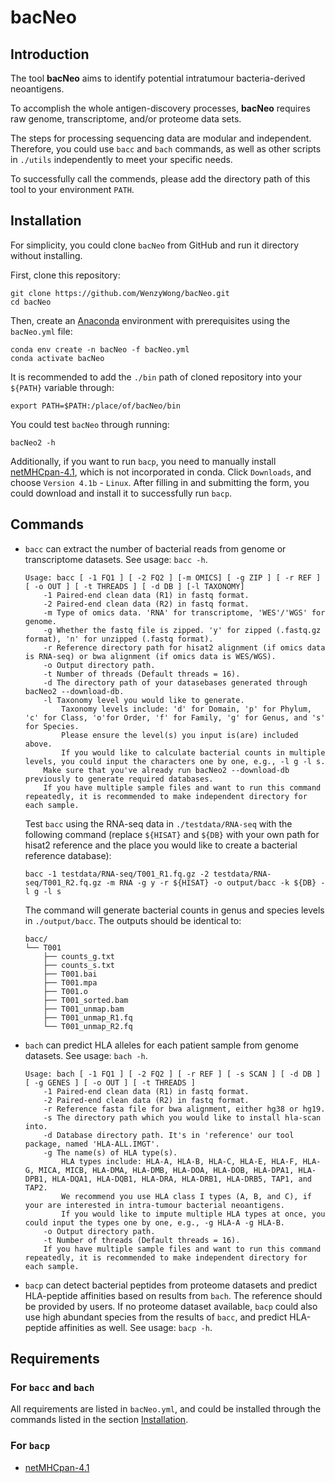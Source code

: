 # bacNeo

## Introduction

The tool **bacNeo** aims to identify potential intratumour bacteria-derived neoantigens. 

To accomplish the whole antigen-discovery processes, **bacNeo** requires raw genome, transcriptome, and/or proteome data sets.

The steps for processing sequencing data are modular and independent. Therefore, you could use `bacc` and `bach` commands, as well as other scripts in `./utils` independently to meet your specific needs.

To successfully call the commends, please add the directory path of this tool to your environment `PATH`.

## Installation

For simplicity, you could clone `bacNeo` from GitHub and run it directory without installing.

First, clone this repository:

```
git clone https://github.com/WenzyWong/bacNeo.git
cd bacNeo
```

Then, create an [Anaconda](https://docs.anaconda.com/anaconda/install/) environment with prerequisites using the `bacNeo.yml` file:

```
conda env create -n bacNeo -f bacNeo.yml
conda activate bacNeo
```

It is recommended to add the `./bin` path of cloned repository into your `${PATH}` variable through:

```
export PATH=$PATH:/place/of/bacNeo/bin
```

You could test `bacNeo` through running:

```
bacNeo2 -h
```

Additionally, if you want to run `bacp`, you need to manually install [netMHCpan-4.1](https://services.healthtech.dtu.dk/services/NetMHCpan-4.1/), which is not incorporated in conda. Click `Downloads`, and choose `Version 4.1b` - `Linux`. After filling in and submitting the form, you could download and install it to successfully run `bacp`.

## Commands

- `bacc` can extract the number of bacterial reads from genome or transcriptome datasets. See usage: `bacc -h`.

    ```
    Usage: bacc [ -1 FQ1 ] [ -2 FQ2 ] [-m OMICS] [ -g ZIP ] [ -r REF ] [ -o OUT ] [ -t THREADS ] [ -d DB ] [-l TAXONOMY]
        -1 Paired-end clean data (R1) in fastq format.
        -2 Paired-end clean data (R2) in fastq format.
        -m Type of omics data. 'RNA' for transcriptome, 'WES'/'WGS' for genome.
        -g Whether the fastq file is zipped. 'y' for zipped (.fastq.gz format), 'n' for unzipped (.fastq format).
        -r Reference directory path for hisat2 alignment (if omics data is RNA-seq) or bwa alignment (if omics data is WES/WGS).
        -o Output directory path.
        -t Number of threads (Default threads = 16).
        -d The directory path of your datasebases generated through bacNeo2 --download-db.
        -l Taxonomy level you would like to generate. 
            Taxonomy levels include: 'd' for Domain, 'p' for Phylum, 'c' for Class, 'o'for Order, 'f' for Family, 'g' for Genus, and 's' for Species. 
            Please ensure the level(s) you input is(are) included above. 
            If you would like to calculate bacterial counts in multiple levels, you could input the characters one by one, e.g., -l g -l s.
        Make sure that you've already run bacNeo2 --download-db previously to generate required databases.
        If you have multiple sample files and want to run this command repeatedly, it is recommended to make independent directory for each sample.
    ```

    Test `bacc` using the RNA-seq data in `./testdata/RNA-seq` with the following command (replace `${HISAT}` and `${DB}` with your own path for hisat2 reference and the place you would like to create a bacterial reference database):

    ```
    bacc -1 testdata/RNA-seq/T001_R1.fq.gz -2 testdata/RNA-seq/T001_R2.fq.gz -m RNA -g y -r ${HISAT} -o output/bacc -k ${DB} -l g -l s
    ```
    
    The command will generate bacterial counts in genus and species levels in `./output/bacc`. The outputs should be identical to:

    ```
    bacc/
    └── T001
        ├── counts_g.txt
        ├── counts_s.txt
        ├── T001.bai
        ├── T001.mpa
        ├── T001.o
        ├── T001_sorted.bam
        ├── T001_unmap.bam
        ├── T001_unmap_R1.fq
        └── T001_unmap_R2.fq
    ```
    
- `bach` can predict HLA alleles for each patient sample from genome datasets. See usage: `bach -h`.

    ```
    Usage: bach [ -1 FQ1 ] [ -2 FQ2 ] [ -r REF ] [ -s SCAN ] [ -d DB ] [ -g GENES ] [ -o OUT ] [ -t THREADS ]
        -1 Paired-end clean data (R1) in fastq format.
        -2 Paired-end clean data (R2) in fastq format.
        -r Reference fasta file for bwa alignment, either hg38 or hg19.
        -s The directory path which you would like to install hla-scan into.
        -d Database directory path. It's in 'reference' our tool package, named 'HLA-ALL.IMGT'.
        -g The name(s) of HLA type(s).
            HLA types include: HLA-A, HLA-B, HLA-C, HLA-E, HLA-F, HLA-G, MICA, MICB, HLA-DMA, HLA-DMB, HLA-DOA, HLA-DOB, HLA-DPA1, HLA-DPB1, HLA-DQA1, HLA-DQB1, HLA-DRA, HLA-DRB1, HLA-DRB5, TAP1, and TAP2.
            We recommend you use HLA class I types (A, B, and C), if your are interested in intra-tumour bacterial neoantigens.
            If you would like to impute multiple HLA types at once, you could input the types one by one, e.g., -g HLA-A -g HLA-B.
        -o Output directory path.
        -t Number of threads (Default threads = 16).
        If you have multiple sample files and want to run this command repeatedly, it is recommended to make independent directory for each sample.
    ```

- `bacp` can detect bacterial peptides from proteome datasets and predict HLA-peptide affinities based on results from `bach`. The reference should be provided by users. If no proteome dataset available, `bacp` could also use high abundant species from the results of `bacc`, and predict HLA-peptide affinities as well. See usage: `bacp -h`.

## Requirements

### For `bacc` and `bach`

All requirements are listed in `bacNeo.yml`, and could be installed through the commands listed in the section [Installation](#installation).

### For `bacp`

- [netMHCpan-4.1](https://services.healthtech.dtu.dk/services/NetMHCpan-4.1/)
